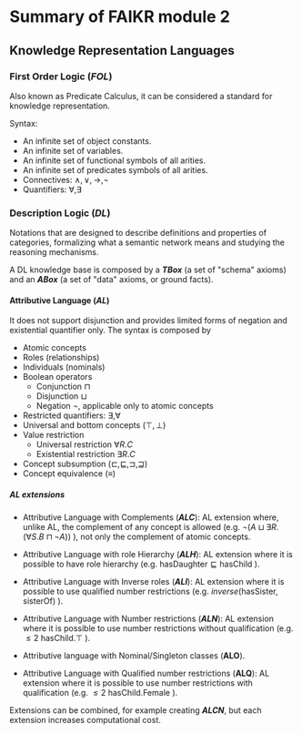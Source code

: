 # Summary of FAIKR module 2 

## Knowledge Representation Languages

### First Order Logic (*FOL*)

Also known as Predicate Calculus, it can be considered a standard for knowledge representation.

Syntax:

- An infinite set of object constants.
- An infinite set of variables.
- An infinite set of functional symbols of all arities.
- An infinite set of predicates symbols of all arities.
- Connectives: $\land, \lor, \rightarrow, \neg$
- Quantifiers: $\forall, \exists$

### Description Logic (*DL*)

Notations that are designed to describe definitions and properties of categories, formalizing what a semantic network means and studying the reasoning mechanisms.

A DL knowledge base is composed by a ***TBox*** (a set of "schema" axioms) and an ***ABox*** (a set of "data" axioms, or ground facts).

#### Attributive Language (*AL*)

It does not support disjunction and provides limited forms of negation and existential quantifier only.
The syntax is composed by

- Atomic concepts
- Roles (relationships)
- Individuals (nominals)
- Boolean operators
  - Conjunction $\sqcap$
  - Disjunction $\sqcup$
  - Negation $\neg$, applicable only to atomic concepts
- Restricted quantifiers: $\exists, \forall$
- Universal and bottom concepts ($\top,\bot$)
- Value restriction
  - Universal restriction $\forall R.C$
  - Existential restriction $\exists R.C$
- Concept subsumption ($\sqsubset, \sqsubseteq, \sqsupset, \sqsupseteq$)
- Concept equivalence ($\equiv$)

##### AL extensions

- Attributive Language with Complements (***ALC***): AL extension where, unlike AL, the complement of any concept is allowed (e.g. $\neg(A\sqcup\exists R.(\forall S.B \sqcap\neg A))$ ), not only the complement of atomic concepts.

- Attributive Language with role Hierarchy (***ALH***): AL extension where it is possible to have role hierarchy (e.g. $\text{hasDaughter} \sqsubseteq \text{hasChild}$ ).

- Attributive Language with Inverse roles (***ALI***): AL extension where it is possible to use qualified number restrictions (e.g. $inverse(\text{hasSister},\text{sisterOf})$ ).

- Attributive Language with Number restrictions (***ALN***): AL extension where it is possible to use number restrictions without qualification (e.g. $\le 2 \ \text{hasChild}.\top$ ).

- Attributive language with Nominal/Singleton classes (**ALO**).

- Attributive Language with Qualified number restrictions (**ALQ**): AL extension where it is possible to use number restrictions with qualification (e.g. $\le 2 \ \text{hasChild}.\text{Female}$ ).

  

Extensions can be combined, for example creating ***ALCN***, but each extension increases computational cost.
